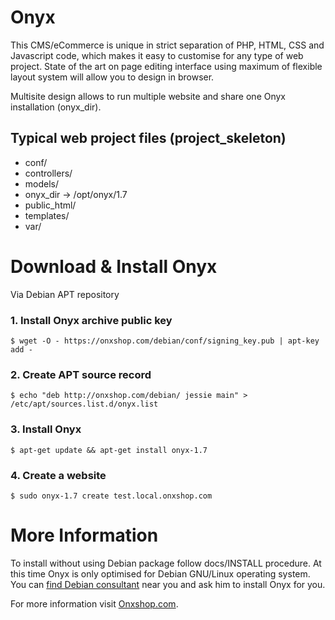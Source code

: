 Onyx
=======
This CMS/eCommerce is unique in strict separation of PHP, HTML, CSS and Javascript code, which makes it easy to customise for any type of web project. State of the art on page editing interface using maximum of flexible layout system will allow you to design in browser.

Multisite design allows to run multiple website and share one Onyx installation (onyx_dir).

Typical web project files (project_skeleton)
--------------------------------------------
* conf/
* controllers/
* models/
* onyx_dir -> /opt/onyx/1.7
* public_html/
* templates/
* var/

Download & Install Onyx
==========================

Via Debian APT repository

### 1. Install Onyx archive public key
`$ wget -O - https://onxshop.com/debian/conf/signing_key.pub | apt-key add -`

### 2. Create APT source record
`$ echo "deb http://onxshop.com/debian/ jessie main" > /etc/apt/sources.list.d/onyx.list`

### 3. Install Onyx
`$ apt-get update && apt-get install onyx-1.7`

### 4. Create a website
`$ sudo onyx-1.7 create test.local.onxshop.com`

More Information
================

To install without using Debian package follow docs/INSTALL procedure. At this time Onyx is only optimised for Debian GNU/Linux operating system. You can [find Debian consultant](http://www.debian.org/consultants) near you and ask him to install Onyx for you.

For more information visit [Onxshop.com](http://onxshop.com/).
